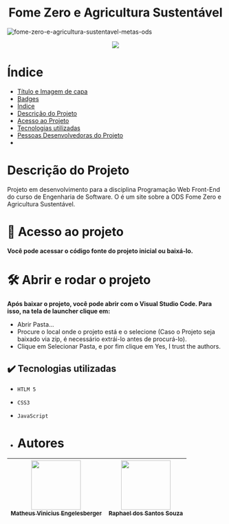 <h1 align="center"> Fome Zero e Agricultura Sustentável</h1>

![fome-zero-e-agricultura-sustentavel-metas-ods](https://github.com/user-attachments/assets/7ec1a8ea-7be8-4c2f-92e4-819d106dcffd)

<p align="center">
  <img src="http://img.shields.io/static/v1?label=STATUS&message=EM%20DESENVOLVIMENTO&color=GREEN&style=for-the-badge">
</p>

# Índice 

* [Título e Imagem de capa](#Título-e-Imagem-de-capa)
* [Badges](#badges)
* [Índice](#Índice)
* [Descrição do Projeto](#Descrição-do-Projeto)
* [Acesso ao Projeto](#Acesso-ao-projeto)
* [Tecnologias utilizadas](#Tecnologias-utilizadas)
* [Pessoas Desenvolvedoras do Projeto](#Autores)
* 
# Descrição do Projeto 
<p>Projeto em desenvolvimento para a disciplina Programação Web Front-End do curso de Engenharia de Software. O <nome do projeto> é um site sobre a ODS Fome Zero e Agricultura Sustentável.</p>

# 📁 Acesso ao projeto

**Você pode acessar o código fonte do projeto inicial ou baixá-lo.**

# 🛠️ Abrir e rodar o projeto

**Após baixar o projeto, você pode abrir com o Visual Studio Code. Para isso, na tela de launcher clique em:**
<ul> 
  <li>Abrir Pasta...</li>
  <li>Procure o local onde o projeto está e o selecione (Caso o Projeto seja baixado via zip, é necessário extrái-lo antes de procurá-lo).</li>
  <li>Clique em Selecionar Pasta, e por fim clique em Yes, I trust the authors.</li>
</ul>

## ✔️ Tecnologias utilizadas

- ``HTLM 5``
- ``CSS3``
- ``JavaScript``

- # Autores

| [<img loading="lazy" src="https://github.com/user-attachments/assets/002ca107-0f55-4de7-a68f-82be042472df" width=115><br><sub>Matheus Vinicius Engelesberger</sub>](https://github.com/MatheusViniciusEngelesberger) |  [<img loading="lazy" src="https://github.com/user-attachments/assets/19374b52-3c64-4b28-a537-6b21bd9ab2fe" width=115><br><sub>Raphael dos Santos Souza</sub>](https://github.com/RaphaelDosSantosSouza)
| :---: | :---: | 


